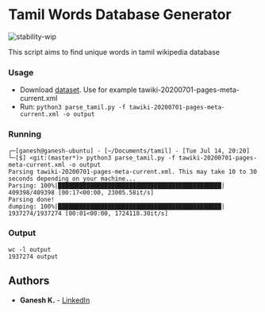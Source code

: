 # Tamil Words Database Generator
![stability-wip](https://img.shields.io/badge/stability-work_in_progress-lightgrey.svg)

This script aims to find unique words in tamil wikipedia database

### Usage
- Download [dataset](https://dumps.wikimedia.org/tawiki/20200701/). Use for example tawiki-20200701-pages-meta-current.xml
- Run: `python3 parse_tamil.py -f tawiki-20200701-pages-meta-current.xml -o output`

### Running
```
┌─[ganesh@ganesh-ubuntu] - [~/Documents/tamil] - [Tue Jul 14, 20:20]
└─[$] <git:(master*)> python3 parse_tamil.py -f tawiki-20200701-pages-meta-current.xml -o output
Parsing tawiki-20200701-pages-meta-current.xml. This may take 10 to 30 seconds depending on your machine...
Parsing: 100%|██████████████████████████████████████████████| 409398/409398 [00:17<00:00, 23005.58it/s]
Parsing done!
dumping: 100%|██████████████████████████████████████████████| 1937274/1937274 [00:01<00:00, 1724118.30it/s]
```

### Output
```
wc -l output
1937274 output
```

## Authors

* **Ganesh K.** - [LinkedIn](https://www.linkedin.com/in/ganesh-kathiresan/)
